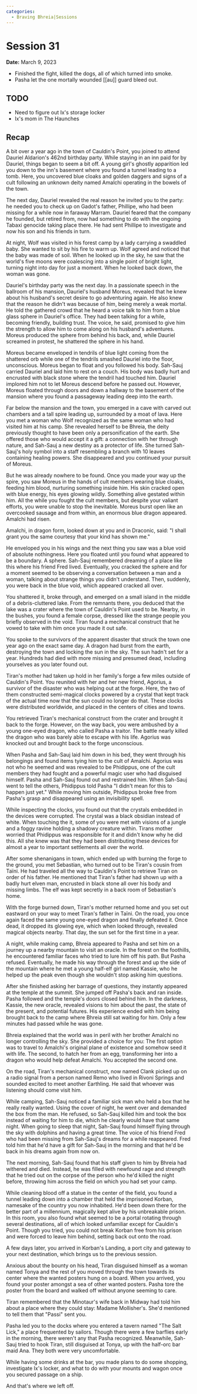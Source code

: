 ```yaml
---
categories:
  - Braving Bhreia|Sessions
---
```


# Session 31

**Date:** March 9, 2023

- Finished the fight, killed the dogs, all of which turned into smoke.
- Pasha let the one mortally wounded [[au]] guard bleed out.

## TODO

- Need to figure out Ix's storage locker
- Ix's mom in The Haunches

## Recap

A bit over a year ago in the town of Cauldin's Point, you joined to attend Dauriel Aldarion's 462nd birthday party. While staying in an inn paid for by Dauriel, things began to seem a bit off. A young girl's ghostly apparition led you down to the inn's basement where you found a tunnel leading to a tomb. Here, you uncovered blue cloaks and golden daggers and signs of a cult following an unknown deity named Amalchi operating in the bowels of the town.

The next day, Dauriel revealed the real reason he invited you to the party: he needed you to check up on Gadot's father, Phillipe, who had been missing for a while now in faraway Marram. Dauriel feared that the company he founded, but retired from, now had something to do with the ongoing Tabaxi genocide taking place there. He had sent Phillipe to investigate and now his son and his friends in turn.

At night, Wolf was visited in his forest camp by a lady carrying a swaddled baby. She wanted to sit by his fire to warm up. Wolf agreed and noticed that the baby was made of soil. When he looked up in the sky, he saw that the world's five moons were coalescing into a single point of bright light, turning night into day for just a moment. When he looked back down, the woman was gone.

Dauriel's birthday party was the next day. In a passionate speech in the ballroom of his mansion, Dauriel's husband Moreus, revealed that he knew about his husband's secret desire to go adventuring again. He also knew that the reason he didn't was because of him, being merely a weak mortal. He told the gathered crowd that he heard a voice talk to him from a blue glass sphere in Dauriel's office. They had been talking for a while, becoming friendly, building trust. The voice, he said, promised to give him the strength to allow him to come along on his husband's adventures. Moreus produced the sphere from behind his back, and, while Dauriel screamed in protest, he shattered the sphere in his hand.

Moreus became enveloped in tendrils of blue light coming from the shattered orb while one of the tendrils smashed Dauriel into the floor, unconscious. Moreus began to float and you followed his body. Sah-Sauj carried Dauriel and laid him to rest on a couch. His body was badly hurt and encrusted with black stone where the tendril had touched him. Dauriel implored him not to let Moreus descend before he passed out. However, Moreus floated through doors and down a hallway to the basement of the mansion where you found a passageway leading deep into the earth.

Far below the mansion and the town, you emerged in a cave with carved out chambers and a tall spire leading up, surrounded by a moat of lava. Here you met a woman who Wolf recognized as the same woman who had visited him at his camp. She revealed herself to be Bhreia, the deity previously thought to have been only a personification of the earth. She offered those who would accept it a gift: a connection with her through nature, and Sah-Sauj a new destiny as a protector of life. She turned Sah-Sauj's holy symbol into a staff resembling a branch with 10 leaves containing healing powers. She disappeared and you continued your pursuit of Moreus.

But he was already nowhere to be found. Once you made your way up the spire, you saw Moreus in the hands of cult members wearing blue cloaks, feeding him blood, nurturing something inside him. His skin cracked open with blue energy, his eyes glowing wildly. Something alive gestated within him. All the while you fought the cult members, but despite your valiant efforts, you were unable to stop the inevitable. Moreus burst open like an overcooked sausage and from within, an enormous blue dragon appeared. Amalchi had risen.

Amalchi, in dragon form, looked down at you and in Draconic, said: "I shall grant you the same courtesy that your kind has shown me."

He enveloped you in his wings and the next thing you saw was a blue void of absolute nothingness. Here you floated until you found what appeared to be a boundary. A sphere. Sah-Sauj remembered dreaming of a place like this where his friend Fred lived. Eventually, you cracked the sphere and for a moment seemed to be observing a conversation between a man and a woman, talking about strange things you didn't understand. Then, suddenly, you were back in the blue void, which appeared cracked all over.

You shattered it, broke through, and emerged on a small island in the middle of a debris-cluttered lake. From the remnants there, you deduced that the lake was a crater where the town of Cauldin's Point used to be. Nearby, in the bushes, you found a female corpse, dressed like the strange people you briefly observed in the void. Tiran found a mechanical construct that he vowed to take with him once you made it out safe.

You spoke to the survivors of the apparent disaster that struck the town one year ago on the exact same day. A dragon had burst from the earth, destroying the town and locking the sun in the sky. The sun hadn't set for a year. Hundreds had died with more missing and presumed dead, including yourselves as you later found out.

Tiran's mother had taken up hold in her family's forge a few miles outside of Cauldin's Point. You reunited with her and her new friend, Agorius, a survivor of the disaster who was helping out at the forge. Here, the two of them constructed semi-magical clocks powered by a crystal that kept track of the actual time now that the sun could no longer do that. These clocks were distributed worldwide, and placed in the centers of cities and towns.

You retrieved Tiran's mechanical construct from the crater and brought it back to the forge. However, on the way back, you were ambushed by a young one-eyed dragon, who called Pasha a traitor. The battle nearly killed the dragon who was barely able to escape with his life. Agorius was knocked out and brought back to the forge unconscious.

When Pasha and Sah-Sauj laid him down in his bed, they went through his belongings and found items tying him to the cult of Amalchi. Agorius was not who he seemed and was revealed to be Phidippus, one of the cult members they had fought and a powerful magic user who had disguised himself. Pasha and Sah-Sauj found out and restrained him. When Sah-Sauj went to tell the others, Phidippus told Pasha "I didn't mean for this to happen just yet." While moving him outside, Phidippus broke free from Pasha's grasp and disappeared using an invisibility spell.

While inspecting the clocks, you found out that the crystals embedded in the devices were corrupted. The crystal was a black obsidian instead of white. When touching the it, some of you were met with visions of a jungle and a foggy ravine holding a shadowy creature within. Tirans mother worried that Phidippus was responsible for it and didn't know why he did this. All she knew was that they had been distributing these devices for almost a year to important settlements all over the world.

After some shenanigans in town, which ended up with burning the forge to the ground, you met Sebastian, who turned out to be Tiran's cousin from Taïni. He had traveled all the way to Cauldin's Point to retrieve Tiran on order of his father. He mentioned that Tiran's father had shown up with a badly hurt elven man, encrusted in black stone all over his body and missing limbs. The elf was kept secretly in a back room of Sebastian's home.

With the forge burned down, Tiran's mother returned home and you set out eastward on your way to meet Tiran's father in Taïni. On the road, you once again faced the same young one-eyed dragon and finally defeated it. Once dead, it dropped its glowing eye, which when looked through, revealed magical objects nearby. That day, the sun set for the first time in a year.

A night, while making camp, Bhreia appeared to Pasha and set him on a journey up a nearby mountain to visit an oracle. In the forest on the foothills, he encountered familiar faces who tried to lure him off his path. But Pasha refused. Eventually, he made his way through the forest and up the side of the mountain where he met a young half-elf girl named Kassie, who he helped up the peak even though she wouldn't stop asking him questions.

After she finished asking her barrage of questions, they instantly appeared at the temple at the summit. She jumped off Pasha's back and ran inside. Pasha followed and the temple's doors closed behind him. In the darkness, Kassie, the new oracle, revealed visions to him about the past, the state of the present, and potential futures. His experience ended with him being brought back to the camp where Bhreia still sat waiting for him. Only a few minutes had passed while he was gone.

Bhreia explained that the world was in peril with her brother Amalchi no longer controlling the sky. She provided a choice for you: The first option was to travel to Amalchi's original plane of existence and somehow seed it with life. The second, to hatch her from an egg, transforming her into a dragon who would help defeat Amalchi. You accepted the second one.

On the road, Tiran's mechanical construct, now named Clank picked up on a radio signal from a person named Remo who lived in Rivoni Springs and sounded excited to meet another Earthling. He said that whoever was listening should come visit him.

While camping, Sah-Sauj noticed a familiar sick man who held a box that he really really wanted. Using the cover of night, he went over and demanded the box from the man. He refused, so Sah-Sauj killed him and took the box instead of waiting for him to die, which he clearly would have that same night. When going to sleep that night, Sah-Sauj found himself flying through the sky with dolphins and having a great time. The voice of his friend Fred who had been missing from Sah-Sauj's dreams for a while reappeared. Fred told him that he'd have a gift for Sah-Sauj in the morning and that he'd be back in his dreams again from now on.

The next morning, Sah-Sauj found that his staff given to him by Bhreia had withered and died. Instead, he was filled with newfound rage and strength that he tried out on the corpse of the person who he'd killed the night before, throwing him across the field on which you had set your camp.

While cleaning blood off a statue in the center of the field, you found a tunnel leading down into a chamber that held the imprisoned Korban, namesake of the country you now inhabited. He'd been down there for the better part of a millennium, magically kept alive by his unbreakable prison. In this room, you also found what seemed to be a portal rotating through several destinations, all of which looked unfamiliar except for Cauldin's Point. Though you tried, you could not break Korban free from his prison and were forced to leave him behind, setting back out onto the road.

A few days later, you arrived in Korban's Landing, a port city and gateway to your next destination, which brings us to the previous session.

Anxious about the bounty on his head, Tiran disguised himself as a woman named Tonya and the rest of you moved through the town towards its center where the wanted posters hung on a board. When you arrived, you found your poster amongst a sea of other wanted posters. Pasha tore the poster from the board and walked off without anyone seeming to care.

Tiran remembered that the Minotaur's wife back in Midway had told him about a place where they could stay: Madame Mollisher's. She'd mentioned to tell them that "Passi" sent you.

Pasha led you to the docks where you entered a tavern named "The Salt Lick," a place frequented by sailors. Though there were a few barflies early in the morning, there weren't any that Pasha recognized. Meanwhile, Sah-Sauj tried to hook Tiran, still disguised at Tonya, up with the half-orc bar maid Ana. They both were very uncomfortable.

While having some drinks at the bar, you made plans to do some shopping, investigate Ix's locker, and what to do with your mounts and wagon once you secured passage on a ship.

And that's where we left off.
